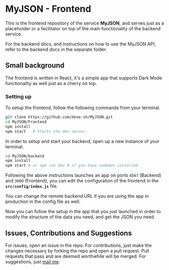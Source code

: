 # MyJSON - Frontend

This is the frontend repository of the service **MyJSON**, and serves just as a placeholder or a facilitator on top of the main functionality of the backend service.

For the backend docs, and instructions on how to use the MyJSON API, refer to the backend docs in the separate folder.

## Small background

The frontend is written in React, it's a simple app that supports Dark Mode functionality as well just as a cherry on top.

### Setting up

To setup the frontend, follow the following commands from your terminal.

```bash
git clone https://github.com/deve-sh/MyJSON.git
cd MyJSON/Frontend
npm install
npm start	# Starts the dev server.
```

In order to setup and start your backend, open up a new instance of your terminal.

```bash
cd MyJSON/backend
npm install
npm start # or npm run dev # if you have nodemon installed
```

Following the above instructions launches an app on ports `4567` (Backend) and `3000` (Frontend),
you can edit the configuration of the frontend in the **`src/config/index.js`** file.

You can change the remote backend URL if you are using the app in production in the config file as well.

Now you can follow the setup in the app that you just launched in order to modify the structure of the data you need, and get the JSON you need.

## Issues, Contributions and Suggestions

For issues, open an issue in the repo.
For contributions, just make the changes necessary by forking the repo and open a pull request. Pull requests that pass and are deemed worthwhile will be merged.
For suggestions, just [mail me](mailto:devesh2027@gmail.com).